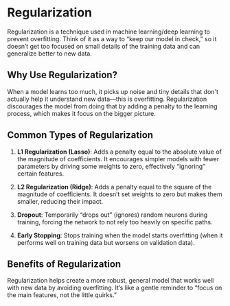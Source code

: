 # Regularization

Regularization is a technique used in machine learning/deep learning to prevent overfitting. Think of it as a way to “keep our model in check,” so it doesn’t get too focused on small details of the training data and can generalize better to new data.

## Why Use Regularization?
When a model learns too much, it picks up noise and tiny details that don't actually help it understand new data—this is overfitting. Regularization discourages the model from doing that by adding a penalty to the learning process, which makes it focus on the bigger picture.

## Common Types of Regularization
1. **L1 Regularization (Lasso)**: Adds a penalty equal to the absolute value of the magnitude of coefficients. It encourages simpler models with fewer parameters by driving some weights to zero, effectively “ignoring” certain features.

2. **L2 Regularization (Ridge)**: Adds a penalty equal to the square of the magnitude of coefficients. It doesn’t set weights to zero but makes them smaller, reducing their impact.

3. **Dropout**: Temporarily “drops out” (ignores) random neurons during training, forcing the network to not rely too heavily on specific paths.

4. **Early Stopping**: Stops training when the model starts overfitting (when it performs well on training data but worsens on validation data).

## Benefits of Regularization
Regularization helps create a more robust, general model that works well with new data by avoiding overfitting. It’s like a gentle reminder to “focus on the main features, not the little quirks.”



